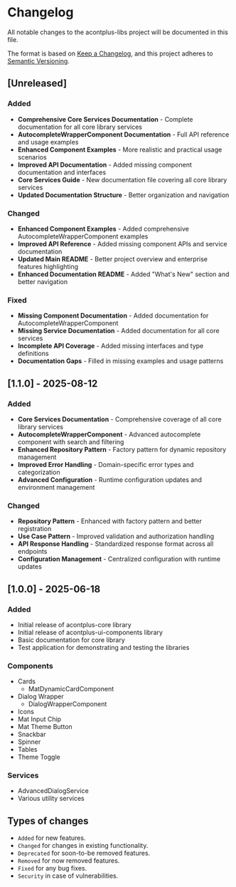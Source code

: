# Changelog

All notable changes to the acontplus-libs project will be documented in this
file.

The format is based on [Keep a Changelog](https://keepachangelog.com/en/1.0.0/),
and this project adheres to
[Semantic Versioning](https://semver.org/spec/v2.0.0.html).

## [Unreleased]

### Added

- **Comprehensive Core Services Documentation** - Complete documentation for all
  core library services
- **AutocompleteWrapperComponent Documentation** - Full API reference and usage
  examples
- **Enhanced Component Examples** - More realistic and practical usage scenarios
- **Improved API Documentation** - Added missing component documentation and
  interfaces
- **Core Services Guide** - New documentation file covering all core library
  services
- **Updated Documentation Structure** - Better organization and navigation

### Changed

- **Enhanced Component Examples** - Added comprehensive
  AutocompleteWrapperComponent examples
- **Improved API Reference** - Added missing component APIs and service
  documentation
- **Updated Main README** - Better project overview and enterprise features
  highlighting
- **Enhanced Documentation README** - Added "What's New" section and better
  navigation

### Fixed

- **Missing Component Documentation** - Added documentation for
  AutocompleteWrapperComponent
- **Missing Service Documentation** - Added documentation for all core services
- **Incomplete API Coverage** - Added missing interfaces and type definitions
- **Documentation Gaps** - Filled in missing examples and usage patterns

## [1.1.0] - 2025-08-12

### Added

- **Core Services Documentation** - Comprehensive coverage of all core library
  services
- **AutocompleteWrapperComponent** - Advanced autocomplete component with search
  and filtering
- **Enhanced Repository Pattern** - Factory pattern for dynamic repository
  management
- **Improved Error Handling** - Domain-specific error types and categorization
- **Advanced Configuration** - Runtime configuration updates and environment
  management

### Changed

- **Repository Pattern** - Enhanced with factory pattern and better registration
- **Use Case Pattern** - Improved validation and authorization handling
- **API Response Handling** - Standardized response format across all endpoints
- **Configuration Management** - Centralized configuration with runtime updates

## [1.0.0] - 2025-06-18

### Added

- Initial release of acontplus-core library
- Initial release of acontplus-ui-components library
- Basic documentation for core library
- Test application for demonstrating and testing the libraries

### Components

- Cards
  - MatDynamicCardComponent
- Dialog Wrapper
  - DialogWrapperComponent
- Icons
- Mat Input Chip
- Mat Theme Button
- Snackbar
- Spinner
- Tables
- Theme Toggle

### Services

- AdvancedDialogService
- Various utility services

## Types of changes

- `Added` for new features.
- `Changed` for changes in existing functionality.
- `Deprecated` for soon-to-be removed features.
- `Removed` for now removed features.
- `Fixed` for any bug fixes.
- `Security` in case of vulnerabilities.
